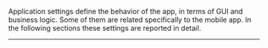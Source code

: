 Application settings define the behavior of the app, in terms of GUI and business logic.
Some of them are related specifically to the mobile app.
In the following sections these settings are reported in detail.


                

---


